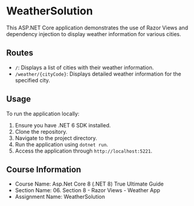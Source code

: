 # WeatherSolution

This ASP.NET Core application demonstrates the use of Razor Views and dependency injection to display weather information for various cities.

## Routes

- `/`: Displays a list of cities with their weather information.
- `/weather/{cityCode}`: Displays detailed weather information for the specified city.

## Usage

To run the application locally:
1. Ensure you have .NET 6 SDK installed.
2. Clone the repository.
3. Navigate to the project directory.
4. Run the application using `dotnet run`.
5. Access the application through `http://localhost:5221`.

## Course Information

- Course Name: Asp.Net Core 8 (.NET 8) True Ultimate Guide
- Section Name: 06. Section 8 - Razor Views - Weather App
- Assignment Name: WeatherSolution
